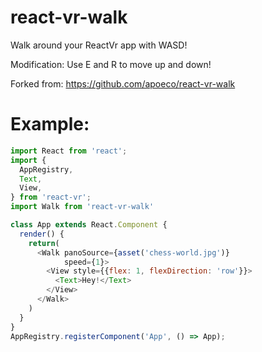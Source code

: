 # react-vr-walk
Walk around your ReactVr app with WASD!

Modification: Use E and R to move up and down!

Forked from: https://github.com/apoeco/react-vr-walk

# Example:

```javascript
import React from 'react';
import {
  AppRegistry,
  Text,
  View,
} from 'react-vr';
import Walk from 'react-vr-walk'

class App extends React.Component {
  render() {
    return(
      <Walk panoSource={asset('chess-world.jpg')}
            speed={1}>
        <View style={{flex: 1, flexDirection: 'row'}}>
          <Text>Hey!</Text>
        </View>
      </Walk>
    )
  }
}
AppRegistry.registerComponent('App', () => App);

```
